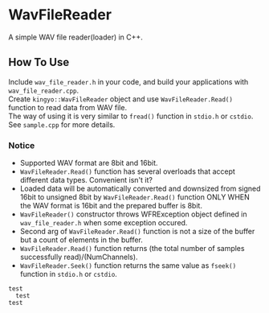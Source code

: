 # WavFileReader
A simple WAV file reader(loader) in C++.

  
## How To Use
Include `wav_file_reader.h` in your code, and build your applications with `wav_file_reader.cpp`.  
Create `kingyo::WavFileReader` object and use `WavFileReader.Read()` function to read data from WAV file.  
The way of using it is very similar to  `fread()` function in `stdio.h` or `cstdio`.  
See `sample.cpp` for more details.

### Notice
* Supported WAV format are 8bit and 16bit.
* `WavFileReader.Read()` function has several overloads that accept different data types. Convenient isn't it?
* Loaded data will be automatically converted and downsized from signed 16bit to unsigned 8bit by `WavFileReader.Read()` function ONLY WHEN the WAV format is 16bit and the prepared buffer is 8bit.
* `WavFileReader()` constructor throws WFRException object defined in `wav_file_reader.h` when some exception occured.
* Second arg of `WavFileReader.Read()` function is not a size of the buffer but a count of elements in the buffer.
* `WavFileReader.Read()` function returns (the total number of samples successfully read)/(NumChannels).
* `WavFileReader.Seek()` function returns the same value as `fseek()` function in `stdio.h` or `cstdio`.

```
test
  test
test
```

